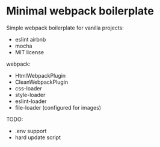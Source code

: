 # Minimal webpack boilerplate

Simple webpack boilerplate for vanilla projects:

- eslint airbnb
- mocha
- MIT license

webpack:

- HtmlWebpackPlugin
- CleanWebpackPlugin
- css-loader
- style-loader
- eslint-loader
- file-loader (configured for images)

TODO:

 - .env support
 - hard update script

